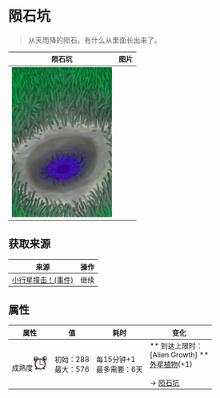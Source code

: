 # 陨石坑  
> 从天而降的陨石，有什么从里面长出来了。  
  
  陨石坑  |   图片   
 ----  |  ----:   
   |  <img decoding="async" src="Sprite/AlienCrater.png" href="a.md" style="max-width:300px;max-height:300px;">   
  
## 获取来源  
来源  |  操作  
----  |  ----  
[小行星撞击！(事件)](Event_AlienCrater.md)  |  继续  
## 属性   
属性  |  值  |  耗时  |  变化  
----  |  ----  |  ----  |  ----  
成熟度<img decoding="async" src="Sprite/AlarmClock.png" href="a.md" style="max-width:30px;max-height:30px;">  |  初始：288<br>最大：576  |  每15分钟+1<br>最多需要：6天  |  ** 到达上限时： **<br>** [Alien Growth] **<br>  [外星植物](AlienGrowthCleared.md)(+1)<br><br>→ [陨石坑](AlienCrater.md)  
